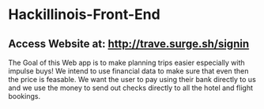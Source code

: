 # Hackillinois-Front-End
## Access Website at: http://trave.surge.sh/signin
The Goal of this Web app is to make planning trips easier especially with impulse buys! We intend to use financial data to make sure that even then the price is feasable. We want the user to pay using their bank directly to us and we use the money to send out checks directly to all the hotel and flight bookings.
